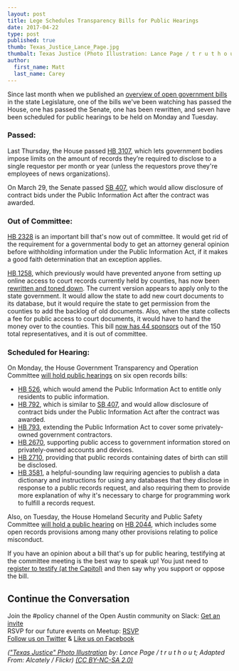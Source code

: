 ```yaml
---
layout: post
title: Lege Schedules Transparency Bills for Public Hearings
date: 2017-04-22
type: post
published: true
thumb: Texas_Justice_Lance_Page.jpg
thumbalt: Texas Justice (Photo Illustration: Lance Page / t r u t h o u t; Adapted From: Alcately / Flickr) (CC BY-NC-SA 2.0)
author:
  first_name: Matt
  last_name: Carey
---
```


Since last month when we published an [overview of open government bills](https://www.open-austin.org/blog/2017/03/19/open_government_under_debate_in_tx_legislature) in the state Legislature, one of the bills we've been watching has passed the House, one has passed the Senate, one has been rewritten, and seven have been scheduled for public hearings to be held on Monday and Tuesday.

### Passed:

Last Thursday, the House passed [HB 3107](http://www.legis.state.tx.us/BillLookup/History.aspx?LegSess=85R&Bill=HB3107), which lets government bodies impose limits on the amount of records they’re required to disclose to a single requestor per month or year (unless the requestors prove they're employees of news organizations).

On March 29, the Senate passed [SB 407](http://www.legis.state.tx.us/BillLookup/History.aspx?LegSess=85R&Bill=SB407), which would allow disclosure of contract bids under the Public Information Act after the contract was awarded.

### Out of Committee:

[HB 2328](http://www.legis.state.tx.us/BillLookup/History.aspx?LegSess=85R&Bill=HB2328) is an important bill that's now out of committee. It would get rid of the requirement for a governmental body to get an attorney general opinion before withholding information under the Public Information Act, if it makes a good faith determination that an exception applies.

[HB 1258](http://www.legis.state.tx.us/BillLookup/History.aspx?LegSess=85R&Bill=HB1258), which previously would have prevented anyone from setting up online access to court records currently held by counties, has now been [rewritten and toned down](http://www.legis.state.tx.us/BillLookup/History.aspx?LegSess=85R&Bill=HB1258). The current version appears to apply only to the state government. It would allow the state to add new court documents to its database, but it would require the state to get permission from the counties to add the backlog of old documents. Also, when the state collects a fee for public access to court documents, it would have to hand the money over to the counties. This bill [now has 44 sponsors](https://openstates.org/tx/bills/85/HB1258/?show_all_sponsors=True) out of the 150 total representatives, and it is out of committee.

### Scheduled for Hearing:

On Monday, the House Government Transparency and Operation Committee [will hold public hearings](http://www.legis.state.tx.us/Committees/MeetingsUpcoming.aspx?Chamber=H) on six open records bills:
* [HB 526](http://www.legis.state.tx.us/BillLookup/History.aspx?LegSess=85R&Bill=HB526), which would amend the Public Information Act to entitle only residents to public information.
* [HB 792](http://www.legis.state.tx.us/BillLookup/Actions.aspx?LegSess=85R&Bill=HB793), which is similar to [SB 407](http://www.legis.state.tx.us/BillLookup/History.aspx?LegSess=85R&Bill=SB407), and would allow disclosure of contract bids under the Public Information Act after the contract was awarded. 
* [HB 793](http://www.legis.state.tx.us/BillLookup/Actions.aspx?LegSess=85R&Bill=HB793), extending the Public Information Act to cover some privately-owned government contractors.
* [HB 2670](http://www.legis.state.tx.us/BillLookup/History.aspx?LegSess=85R&Bill=HB2670), supporting public access to government information stored on privately-owned accounts and devices.
* [HB 2710](http://www.legis.state.tx.us/BillLookup/History.aspx?LegSess=85R&Bill=HB2710), providing that public records containing dates of birth can still be disclosed.
* [HB 3581](http://www.legis.state.tx.us/BillLookup/History.aspx?LegSess=85R&Bill=HB3581), a helpful-sounding law requiring agencies to publish a data dictionary and instructions for using any databases that they disclose in response to a public records request, and also requiring them to provide more explanation of why it's necessary to charge for programming work to fulfill a records request. 

Also, on Tuesday, the House Homeland Security and Public Safety Committee [will hold a public hearing](http://www.legis.state.tx.us/Committees/MeetingsUpcoming.aspx?Chamber=H) on [HB 2044](http://www.legis.state.tx.us/BillLookup/Actions.aspx?LegSess=85R&Bill=HB2044), which includes some open records provisions among many other provisions relating to police misconduct.

If you have an opinion about a bill that's up for public hearing, testifying at the committee meeting is the best way to speak up! You just need to [register to testify (at the Capitol)](https://www.mytxlegis.legis.state.tx.us/hwrspublic/about.aspx) and then say why you support or oppose the bill.

## Continue the Conversation

Join the #policy channel of the Open Austin community on Slack: [Get an invite](http://slack.open-austin.org/)
<br>
RSVP for our future events on Meetup: [RSVP](http://www.meetup.com/Open-Austin/)
<br>
[Follow us on Twitter](https://twitter.com/openaustin?lang=en)
& [Like us on Facebook](https://www.facebook.com/Open-Austin-412390968837071/)

*(["Texas Justice" Photo Illustration](https://www.flickr.com/photos/truthout/4039479403) by: Lance Page / t r u t h o u t; Adapted From: Alcately / Flickr) [(CC BY-NC-SA 2.0)](https://creativecommons.org/licenses/by-nc-sa/2.0/)*
